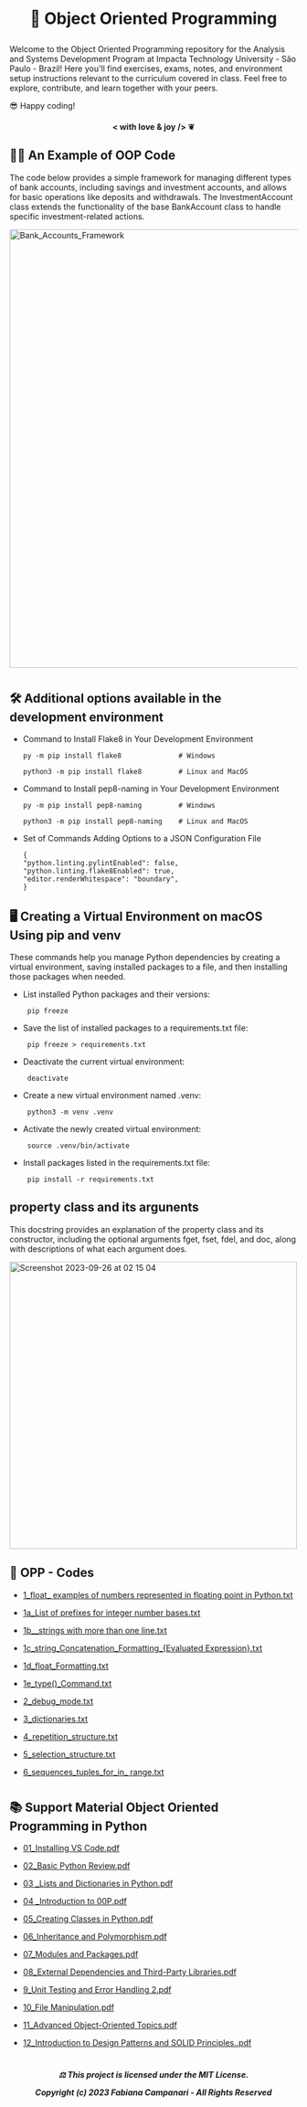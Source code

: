 # <p align="center"> 🧬 Object Oriented Programming 

Welcome to the Object Oriented Programming repository for the Analysis and Systems Development Program at Impacta Technology University - São Paulo - Brazil! 
Here you'll find exercises, exams, notes, and environment setup instructions relevant to the curriculum covered in class.
Feel free to explore, contribute, and learn together with your peers.

😎 Happy coding!

#### <p align="center"> < with love & joy /> ❦

##

## 👨‍💻 An Example of OOP Code 

The code below provides a simple framework for managing different types of bank accounts, including savings and investment accounts, and allows for basic operations like deposits and withdrawals. The InvestmentAccount class extends the functionality of the base BankAccount class to handle specific investment-related actions.


<img width="768" alt="Bank_Accounts_Framework" src="https://github.com/FabianaCampanari/Object-Oriented-Programming/assets/113218619/a69675cc-3993-4ddb-b642-33a246e2d3fd">

#


##  🛠️ Additional options available in the development environment


  - Command to Install Flake8 in Your Development Environment
 
        py -m pip install flake8              # Windows

        python3 -m pip install flake8         # Linux and MacOS
    
  
  - Command to Install pep8-naming in Your Development Environment 

        py -m pip install pep8-naming         # Windows
   
        python3 -m pip install pep8-naming    # Linux and MacOS
    

  - Set of Commands Adding Options to a JSON Configuration File

        {
        "python.linting.pylintEnabled": false,
        "python.linting.flake8Enabled": true,
        "editor.renderWhitespace": "boundary",
        }




## 🖥️ Creating a Virtual Environment on macOS Using pip and venv

These commands help you manage Python dependencies by creating a virtual environment, saving installed packages to a file, and then installing those packages when needed.

  -  List installed Python packages and their versions:

          pip freeze

  - Save the list of installed packages to a requirements.txt file:

         pip freeze > requirements.txt

  - Deactivate the current virtual environment:

         deactivate

  - Create a new virtual environment named .venv:

         python3 -m venv .venv


  - Activate the newly created virtual environment:

         source .venv/bin/activate

  - Install packages listed in the requirements.txt file:

         pip install -r requirements.txt


##   property class and its argunents

  
This docstring provides an explanation of the property class and its constructor, including the optional arguments fget, fset, fdel, and doc, along with descriptions of what each argument does.

<img width="503" alt="Screenshot 2023-09-26 at 02 15 04" src="https://github.com/FabianaCampanari/Object-Oriented-Programming/assets/113218619/839baff2-acaf-4ba3-a002-414edb51f915">


  
## 🐍 OPP - Codes

- [1_float_ examples of numbers represented in floating point in Python.txt](https://github.com/FabianaCampanari/Object-Oriented-Programming/files/12567590/1_float_.examples.of.numbers.represented.in.floating.point.in.Python.txt)

- [1a_List of prefixes for integer number bases.txt](https://github.com/FabianaCampanari/Object-Oriented-Programming/files/12567600/1a_List.of.prefixes.for.integer.number.bases.txt)

- [1b__strings with more than one line.txt](https://github.com/FabianaCampanari/Object-Oriented-Programming/files/12567601/1b__strings.with.more.than.one.line.txt)

- [1c_string_Concatenation_Formatting_{Evaluated Expression}.txt](https://github.com/FabianaCampanari/Object-Oriented-Programming/files/12567605/1c_string_Concatenation_Formatting_.Evaluated.Expression.txt)

- [1d_float_Formatting.txt](https://github.com/FabianaCampanari/Object-Oriented-Programming/files/12567606/1d_float_Formatting.txt)

- [1e_type()_Command.txt](https://github.com/FabianaCampanari/Object-Oriented-Programming/files/12567608/1e_type._Command.txt)

- [2_debug_mode.txt](https://github.com/FabianaCampanari/Object-Oriented-Programming/files/12567610/2_debug_mode.txt)

- [3_dictionaries.txt](https://github.com/FabianaCampanari/Object-Oriented-Programming/files/12567617/3_dictionaries.txt)

- [4_repetition_structure.txt](https://github.com/FabianaCampanari/Object-Oriented-Programming/files/12567645/4_repetition_structure.txt)

- [5_selection_structure.txt](https://github.com/FabianaCampanari/Object-Oriented-Programming/files/12567647/5_selection_structure.txt)

- [6_sequences_tuples_for_in_ range.txt](https://github.com/FabianaCampanari/Object-Oriented-Programming/files/12567667/6_sequences_tuples_for_in_.range.txt)

#

## 📚 Support Material Object Oriented Programming in Python 

- [01_Installing VS Code.pdf](https://github.com/FabianaCampanari/2-POO_Vs/files/12450318/01_Installing.VS.Code.pdf)

- [02_Basic Python Review.pdf](https://github.com/FabianaCampanari/2-POO_Vs/files/12450386/02_Basic.Python.Review.pdf)

- [03 _Lists and Dictionaries in Python.pdf](https://github.com/FabianaCampanari/2-POO_Vs/files/12450408/03._Lists.and.Dictionaries.in.Python.pdf)

- [04 _Introduction to 00P.pdf](https://github.com/FabianaCampanari/2-POO_Vs/files/12450422/04._Introduction.to.00P.pdf)

- [05_Creating Classes in Python.pdf](https://github.com/FabianaCampanari/2-POO_Vs/files/12450437/05_Creating.Classes.in.Python.pdf)

- [06_Inheritance and Polymorphism.pdf](https://github.com/FabianaCampanari/2-POO_Vs/files/12450446/06_Inheritance.and.Polymorphism.pdf)

- [07_Modules and Packages.pdf](https://github.com/FabianaCampanari/2-POO_Vs/files/12450459/07_Modules.and.Packages.pdf)

- [08_External Dependencies and Third-Party Libraries.pdf](https://github.com/FabianaCampanari/2-POO_Vs/files/12450495/08_External.Dependencies.and.Third-Party.Libraries.pdf)

- [9_Unit Testing and Error Handling 2.pdf](https://github.com/FabianaCampanari/Object-Oriented-Programming/files/12723159/9_Unit.Testing.and.Error.Handling.2.pdf)

- [10_File Manipulation.pdf](https://github.com/FabianaCampanari/Object-Oriented-Programming/files/12723198/10_File.Manipulation.pdf)

- [11_Advanced Object-Oriented Topics.pdf](https://github.com/FabianaCampanari/Object-Oriented-Programming/files/12723232/11_Advanced.Object-Oriented.Topics.pdf)

- [12_Introduction to Design Patterns and SOLID Principles..pdf](https://github.com/FabianaCampanari/Object-Oriented-Programming/files/12723308/12_Introduction.to.Design.Patterns.and.SOLID.Principles.pdf)






 #

  ##### <p align="center"> ⚖︎ This project is licensed under the MIT License. <p align="center"> Copyright (c) 2023 Fabiana Campanari - All Rights Reserved </p>

    
